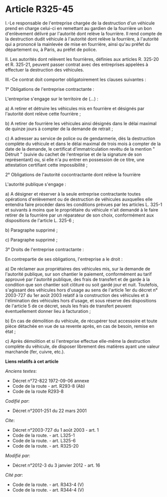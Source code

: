 # Article R325-45

I.-Le responsable de l'entreprise chargée de la destruction d'un véhicule prend en charge celui-ci en remettant au gardien de
la fourrière un bon d'enlèvement délivré par l'autorité dont relève la fourrière. Il rend compte de la destruction dudit
véhicule à l'autorité dont relève la fourrière, à l'autorité qui a prononcé la mainlevée de mise en fourrière, ainsi qu'au
préfet du département ou, à Paris, au préfet de police. 

II. Les autorités dont relèvent les fourrières, définies aux articles R. 325-20 et R. 325-21, peuvent passer contrat avec des
entreprises appelées à effectuer la destruction des véhicules. 

III.-Ce contrat doit comporter obligatoirement les clauses suivantes : 

1° Obligations de l'entreprise contractante : 

L'entreprise s'engage sur le territoire de (...) : 

a) A retirer et détruire les véhicules mis en fourrière et désignés par l'autorité dont relève cette fourrière ; 

b) A retirer de fourrière les véhicules ainsi désignés dans le délai maximal de quinze jours à compter de la demande de
retrait ; 

c) A adresser au service de police ou de gendarmerie, dès la destruction complète du véhicule et dans le délai maximal de
trois mois à compter de la date de la demande, le certificat d'immatriculation revêtu de la mention " Détruit " (suivie du
cachet de l'entreprise et de la signature de son représentant) ou, si elle n'a pu entrer en possession de ce titre, une
attestation certifiant cette impossibilité ; 

2° Obligations de l'autorité cocontractante dont relève la fourrière 

L'autorité publique s'engage : 

a) A désigner et réserver à la seule entreprise contractante toutes opérations d'enlèvement ou de destruction de véhicules
auxquelles elle entendra faire procéder dans les conditions prévues par les articles L. 325-1 et suivants à moins que le
propriétaire du véhicule n'ait demandé à le faire retirer de la fourrière par un réparateur de son choix, conformément aux
dispositions de l'article L. 325-6 ; 

b) Paragraphe supprimé ; 

c) Paragraphe supprimé ; 

3° Droits de l'entreprise contractante : 

En contrepartie de ses obligations, l'entreprise a le droit : 

a) De réclamer aux propriétaires des véhicules mis, sur la demande de l'autorité publique, sur son chantier le paiement,
conformément au tarif approuvé par l'autorité publique, des frais de transfert et de garde à la condition que son chantier
soit clôturé ou soit gardé jour et nuit. Toutefois, s'agissant des véhicules hors d'usage au sens de l'article 1er du décret
n° 2003-727 du 1er août 2003 relatif à la construction des véhicules et à l'élimination des véhicules hors d'usage, et sous
réserve des dispositions de l'article 5 de ce décret, seuls les frais de transfert peuvent éventuellement donner lieu à
facturation ; 

b) En cas de démolition du véhicule, de récupérer tout accessoire et toute pièce détachée en vue de sa revente après, en cas
de besoin, remise en état ; 

c) Après démolition et si l'entreprise effectue elle-même la destruction complète du véhicule, de disposer librement des
matières ayant une valeur marchande (fer, cuivre, etc.).

**Liens relatifs à cet article**

_Anciens textes_:

  - Décret n°72-822 1972-09-06 annexe
  - Code de la route - art. R293-8 (Ab)
  - Code de la route R293-8

_Codifié par_:

  - Décret n°2001-251 du 22 mars 2001

_Cite_:

  - Décret n°2003-727 du 1 août 2003 - art. 1
  - Code de la route. - art. L325-1
  - Code de la route. - art. L325-6
  - Code de la route. - art. R325-20

_Modifié par_:

  - Décret n°2012-3 du 3 janvier 2012 - art. 16

_Cité par_:

  - Code de la route. - art. R343-4 (V)
  - Code de la route. - art. R344-4 (V)
